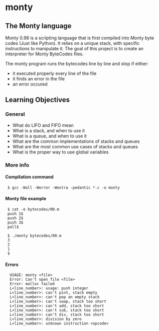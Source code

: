 # monty

## The Monty language

Monty 0.98 is a scripting language that is first compiled into Monty byte codes (Just like Python). It relies on a unique stack, with specific 
instructions to manipulate it. The goal of this project is to create an interpreter for Monty ByteCodes files.

The monty program runs the bytecodes line by line and stop if either:

- it executed properly every line of the file
- it finds an error in the file
- an error occured

## Learning Objectives

### General

- What do LIFO and FIFO mean
- What is a stack, and when to use it
- What is a queue, and when to use it
- What are the common implementations of stacks and queues
- What are the most common use cases of stacks and queues
- What is the proper way to use global variables

### More info

#### Compilation command

     $ gcc -Wall -Werror -Wextra -pedantic *.c -o monty

#### Monty file example

     $ cat -e bytecodes/00.m
     push 1$
     push 2$
     push 3$
     pall$

     $ ./monty bytecodes/00.m
     3
     2
     1
     $

#### Errors

      USAGE: monty <file>
      Error: Can't open file <file>
      Error: malloc failed
      L<line_number>: usage: push integer
      L<line_number>: can't pint, stack empty
      L<line_number>: can't pop an empty stack
      L<line_number>: can't swap, stack too short
      L<line_number>: can't add, stack too short
      L<line_number>: can't sub, stack too short
      L<line_number>: can't div, stack too short
      L<line_number>: division by zero
      L<line_number>: unknown instruction <opcode>